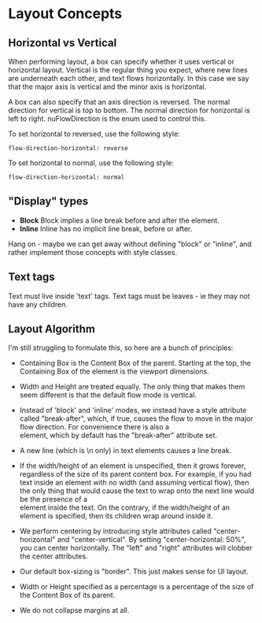 Layout Concepts
===============

Horizontal vs Vertical
----------------------
When performing layout, a box can specify whether it uses
vertical or horizontal layout. Vertical is the regular thing
you expect, where new lines are underneath each other, and text
flows horizontally. In this case we say that the major axis
is vertical and the minor axis is horizontal.

A box can also specify that an axis direction is reversed.
The normal direction for vertical is top to bottom.
The normal direction for horizontal is left to right.
nuFlowDirection is the enum used to control this.

To set horizontal to reversed, use the following style:

	flow-direction-horizontal: reverse

To set horizontal to normal, use the following style:

	flow-direction-horizontal: normal

"Display" types
---------------
* __Block__ Block implies a line break before and after the element.
* __Inline__ Inline has no implicit line break, before or after.

Hang on - maybe we can get away without defining "block" or "inline",
and rather implement those concepts with style classes.

Text tags
---------
Text must live inside 'text' tags. Text tags must be leaves - ie they
may not have any children.

Layout Algorithm
----------------

I'm still struggling to formulate this, so here are a bunch of principles:

* Containing Box is the Content Box of the parent. Starting at the top,
the Containing Box of the <body> element is the viewport dimensions.

* Width and Height are treated equally. The only thing that makes them
seem different is that the default flow mode is vertical.

* Instead of 'block' and 'inline' modes, we instead have a style
attribute called "break-after", which, if true, causes the flow to move
in the major flow direction. For convenience there is also a <br> element,
which by default has the "break-after" attribute set.

* A new line (which is \n only) in text elements causes a line break.

* If the width/height of an element is unspecified, then it grows forever,
regardless of the size of its parent content box. For example, if you had
text inside an element with no width (and assuming vertical flow), then
the only thing that would cause the text to wrap onto the next line would
be the presence of a <br> element inside the text.
On the contrary, if the width/height of an element is specified, then
its children wrap around inside it.

* We perform centering by introducing style attributes called "center-horizontal"
and "center-vertical". By setting "center-horizontal: 50%", you can center
horizontally. The "left" and "right" attributes will clobber the center
attributes.

* Our default box-sizing is "border". This just makes sense for UI layout.

* Width or Height specified as a percentage is a percentage of the size of
the Content Box of its parent.

* We do not collapse margins at all.